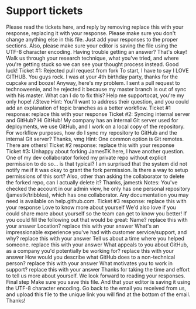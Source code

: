 # Support tickets 
Please read the tickets here, and reply by removing replace this with your response,
replacing it with your response.
Please make sure you don't change anything else in this file. Just add your responses to the
proper sections. Also, please make sure your editor is saving the file using the UTF-8
character encoding.
Having trouble getting an answer? That's okay! Walk us through your research technique,
what you've tried, and where you're getting stuck so we can see your thought process
instead.
Good luck!
Ticket #1: Rejected pull request from fork
To start, I have to say I LOVE GITHUB. You guys rock. I was at your 4th birthday party,
thanks for the cupcake and booze!
Anyway, here's my problem. I sent a pull request to technoweenie, and he rejected it because
my master branch is out of sync with his master. What can I do to fix this?
Help me supportocat, you're my only hope!
/.Steve
Hint: You'll want to address their question, and you could add an explanation of topic
branches as a better workflow.
Ticket #1 response:
replace this with your response
Ticket #2: Syncing internal server and GitHub?
Hi GitHub! My company has an internal Git server used for deployments, we use GitHub,
and I work on a local copy of the repository. For workflow purposes, how do I sync my
repository to GitHub and the internal Git server?
Thanks,
vmg
Hint: One common option is Git remotes. There are others!
Ticket #2 response:
replace this with your response
Ticket #3: Unhappy about forking
JamesTK here, I have another question.
One of my dev collaborator forked my private repo without explicit permission to do so... is
that typical? I am surprised that the system did not notify me if it was okay to grant the fork
permission. Is there a way to setup permissions of this sort? Also, other than asking the
collaborator to delete the forked repo, can I actually delete it?
Thanks, jamestk
Notes:
You've checked the account in our admin view, he only has one personal repository
(jamestk/tribbles), which has one collaborator. Any documentation you may need is available
on help.github.com.
Ticket #3 response:
replace this with your response
Love to know more about yourself
We'd also love if you could share more about yourself so the team can get to know you
better! If you could fill the following out that would be great:
Name?
replace this with your answer
Location? 
replace this with your answer
What's an impressionable experience you've had with customer
service/support, and why?
replace this with your answer
Tell us about a time where you helped someone.
replace this with your answer
What appeals to you about GitHub, as a company you'd potentially be
working for?
replace this with your answer
How would you describe what GitHub does to a non-technical person?
replace this with your answer
What motivates you to work in support?
replace this with your answer
Thanks for taking the time and effort to tell us more about yourself. We look forward to
reading your responses.
Final step
Make sure you save this file. And that your editor is saving it using the UTF-8 character
encoding. Go back to the email you received from us, and upload this file to the unique link
you will find at the bottom of the email.
Thanks!